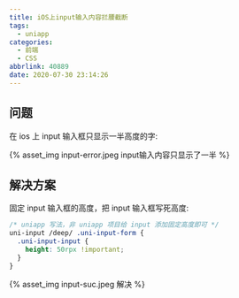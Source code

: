 ```yaml
---
title: iOS上input输入内容拦腰截断
tags:
  - uniapp
categories:
  - 前端
  - CSS
abbrlink: 40889
date: 2020-07-30 23:14:26
---
```


## 问题

在 ios 上 input 输入框只显示一半高度的字:

{% asset_img input-error.jpeg input输入内容只显示了一半 %}

## 解决方案

固定 input 输入框的高度，把 input 输入框写死高度:

```css
/* uniapp 写法，非 uniapp 项目给 input 添加固定高度即可 */
uni-input /deep/ .uni-input-form {
  .uni-input-input {
    height: 50rpx !important;
  }
}
```

{% asset_img input-suc.jpeg 解决 %}
